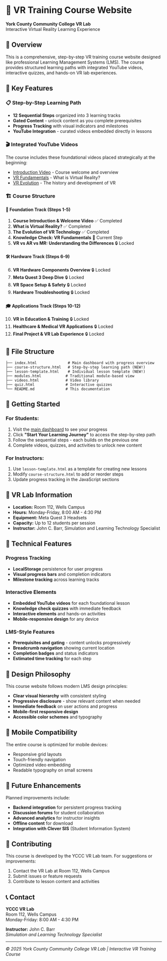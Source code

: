 # 🥽 VR Training Course Website

**York County Community College VR Lab**  
Interactive Virtual Reality Learning Experience

## 🎯 Overview

This is a comprehensive, step-by-step VR training course website designed like professional Learning Management Systems (LMS). The course provides structured learning paths with integrated YouTube videos, interactive quizzes, and hands-on VR lab experiences.

## 🌟 Key Features

### 📋 Step-by-Step Learning Path
- **12 Sequential Steps** organized into 3 learning tracks
- **Gated Content** - unlock content as you complete prerequisites
- **Progress Tracking** with visual indicators and milestones
- **YouTube Integration** - curated videos embedded directly in lessons

### 🎬 Integrated YouTube Videos
The course includes these foundational videos placed strategically at the beginning:
- [Introduction Video](https://www.youtube.com/watch?v=80IIEnSNwQc) - Course welcome and overview
- [VR Fundamentals](https://www.youtube.com/watch?v=KLOcj5qvOio) - What is Virtual Reality?
- [VR Evolution](https://www.youtube.com/watch?v=D8GMeEZSfPQ) - The history and development of VR

### 🏗️ Course Structure

#### 🎯 Foundation Track (Steps 1-5)
1. **Course Introduction & Welcome Video** ✅ Completed
2. **What is Virtual Reality?** ✅ Completed  
3. **The Evolution of VR Technology** ✅ Completed
4. **Knowledge Check: VR Fundamentals** 📍 Current Step
5. **VR vs AR vs MR: Understanding the Differences** 🔒 Locked

#### 🛠️ Hardware Track (Steps 6-9)
6. **VR Hardware Components Overview** 🔒 Locked
7. **Meta Quest 3 Deep Dive** 🔒 Locked
8. **VR Space Setup & Safety** 🔒 Locked
9. **Hardware Troubleshooting** 🔒 Locked

#### 🎓 Applications Track (Steps 10-12)
10. **VR in Education & Training** 🔒 Locked
11. **Healthcare & Medical VR Applications** 🔒 Locked
12. **Final Project & VR Lab Experience** 🔒 Locked

## 📁 File Structure

```
├── index.html              # Main dashboard with progress overview
├── course-structure.html   # Step-by-step learning path (NEW!)
├── lesson-template.html    # Individual lesson template (NEW!)
├── modules.html           # Traditional module-based view
├── videos.html            # Video library
├── quiz.html              # Interactive quizzes
└── README.md              # This documentation
```

## 🚀 Getting Started

### For Students:
1. Visit the [main dashboard](index.html) to see your progress
2. Click **"Start Your Learning Journey"** to access the step-by-step path
3. Follow the sequential steps - each builds on the previous one
4. Complete videos, quizzes, and activities to unlock new content

### For Instructors:
1. Use `lesson-template.html` as a template for creating new lessons
2. Modify `course-structure.html` to add or reorder steps
3. Update progress tracking in the JavaScript sections

## 🧪 VR Lab Information

- **Location:** Room 112, Wells Campus
- **Hours:** Monday-Friday, 8:00 AM - 4:30 PM  
- **Equipment:** Meta Quest 3 Headsets
- **Capacity:** Up to 12 students per session
- **Instructor:** John C. Barr, Simulation and Learning Technology Specialist

## 🔧 Technical Features

### Progress Tracking
- **LocalStorage** persistence for user progress
- **Visual progress bars** and completion indicators
- **Milestone tracking** across learning tracks

### Interactive Elements
- **Embedded YouTube videos** for each foundational lesson
- **Knowledge check quizzes** with immediate feedback
- **Interactive elements** and hands-on activities
- **Mobile-responsive design** for any device

### LMS-Style Features
- **Prerequisites and gating** - content unlocks progressively
- **Breadcrumb navigation** showing current location
- **Completion badges** and status indicators
- **Estimated time tracking** for each step

## 🎨 Design Philosophy

This course website follows modern LMS design principles:
- **Clear visual hierarchy** with consistent styling
- **Progressive disclosure** - show relevant content when needed
- **Immediate feedback** on user actions and progress
- **Mobile-first responsive design**
- **Accessible color schemes** and typography

## 📱 Mobile Compatibility

The entire course is optimized for mobile devices:
- Responsive grid layouts
- Touch-friendly navigation
- Optimized video embedding
- Readable typography on small screens

## 🔄 Future Enhancements

Planned improvements include:
- **Backend integration** for persistent progress tracking
- **Discussion forums** for student collaboration
- **Advanced analytics** for instructor insights
- **Offline content** for download
- **Integration with Clever SIS** (Student Information System)

## 🤝 Contributing

This course is developed by the YCCC VR Lab team. For suggestions or improvements:
1. Contact the VR Lab at Room 112, Wells Campus
2. Submit issues or feature requests
3. Contribute to lesson content and activities

## 📞 Contact

**YCCC VR Lab**  
Room 112, Wells Campus  
Monday-Friday: 8:00 AM - 4:30 PM  

**Instructor:** John C. Barr  
*Simulation and Learning Technology Specialist*

---

*© 2025 York County Community College VR Lab | Interactive VR Training Course*